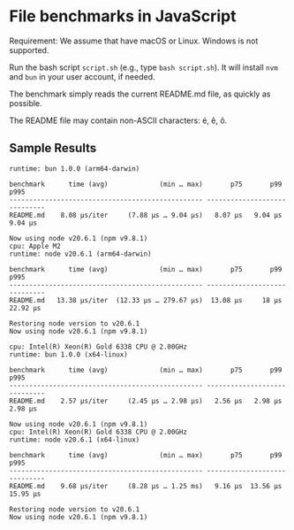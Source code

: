 # File benchmarks in JavaScript

Requirement: We assume that have macOS or Linux. Windows is not supported.


Run the bash script `script.sh` (e.g., type `bash script.sh`). It will install `nvm` and `bun` in your user account, if needed. 

The benchmark simply reads the current README.md file, as quickly as possible.

The README file may contain non-ASCII characters: é, ê, ô.

## Sample Results

```
runtime: bun 1.0.0 (arm64-darwin)

benchmark      time (avg)             (min … max)       p75       p99      p995
------------------------------------------------- -----------------------------
README.md    8.08 µs/iter     (7.88 µs … 9.04 µs)   8.07 µs   9.04 µs   9.04 µs

Now using node v20.6.1 (npm v9.8.1)
cpu: Apple M2
runtime: node v20.6.1 (arm64-darwin)

benchmark      time (avg)             (min … max)       p75       p99      p995
------------------------------------------------- -----------------------------
README.md   13.38 µs/iter  (12.33 µs … 279.67 µs)  13.08 µs     18 µs  22.92 µs

Restoring node version to v20.6.1
Now using node v20.6.1 (npm v9.8.1)
```


```
cpu: Intel(R) Xeon(R) Gold 6338 CPU @ 2.00GHz
runtime: bun 1.0.0 (x64-linux)

benchmark      time (avg)             (min … max)       p75       p99      p995
------------------------------------------------- -----------------------------
README.md    2.57 µs/iter     (2.45 µs … 2.98 µs)   2.56 µs   2.98 µs   2.98 µs

Now using node v20.6.1 (npm v9.8.1)
cpu: Intel(R) Xeon(R) Gold 6338 CPU @ 2.00GHz
runtime: node v20.6.1 (x64-linux)

benchmark      time (avg)             (min … max)       p75       p99      p995
------------------------------------------------- -----------------------------
README.md    9.68 µs/iter     (8.28 µs … 1.25 ms)   9.16 µs  13.56 µs  15.95 µs

Restoring node version to v20.6.1
Now using node v20.6.1 (npm v9.8.1)
```
